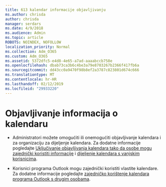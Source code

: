 ```yaml
---
title: 613 kalendar informacije objavljivanju
ms.author: chrisda
author: chrisda
manager: serdars
ms.date: 4/9/2018
ms.audience: Admin
ms.topic: article
ROBOTS: NOINDEX, NOFOLLOW
localization_priority: Normal
ms.collection: Adm_O365
ms.custom: Adm_O365
ms.assetid: 5372dfc5-e4d8-4e65-a7ad-aaaabccb758e
ms.openlocfilehash: dbab73ca3b6c4be3a79e8703267b2366f417fb6a
ms.sourcegitcommit: dd43cc0a9470f98b8ef2a3787c823801d674c666
ms.translationtype: MT
ms.contentlocale: hr-HR
ms.lasthandoff: 02/12/2019
ms.locfileid: "29933220"
---
```

# <a name="calendar-publishing-information"></a>Objavljivanje informacija o kalendaru

- Administratori možete omogućiti ili onemogućiti objavljivanje kalendara i za organizaciju za dijeljenje kalendara. Za dodatne informacije pogledajte [Uključivanje objavljivanja kalendara tako da osobe mogu zajednički koristiti informacije](https://support.office.com/article/EB432E21-AAF0-466B-BF85-CEFEC0C7C4FC) i [dijeljenje kalendara s vanjskim korisnicima](https://support.office.com/article/FB00DD4E-2D5F-4E8D-8FF4-94B2CF002BDD).
    
- Korisnici programa Outlook mogu zajednički koristiti vlastite kalendare. Za dodatne informacije pogledajte [zajedničko korištenje kalendara programa Outlook s drugim osobama](https://support.office.com/article/353ed2c1-3ec5-449d-8c73-6931a0adab88).
    

